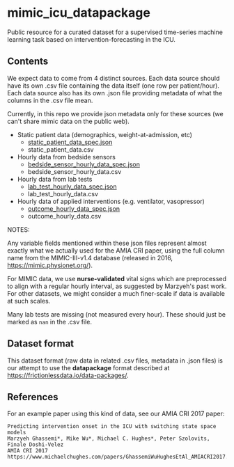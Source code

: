 # mimic_icu_datapackage

Public resource for a curated dataset for a supervised time-series machine learning task based on intervention-forecasting in the ICU.

## Contents

We expect data to come from 4 distinct sources. Each data source should have its own .csv file containing the data itself (one row per patient/hour). Each data source also has its own .json file providing metadata of what the columns in the .csv file mean.

Currently, in this repo we provide json metadata only for these sources (we can't share mimic data on the public web).

* Static patient data (demographics, weight-at-admission, etc)
    * [static_patient_data_spec.json](static_patient_data_spec.json)
    * static_patient_data.csv
* Hourly data from bedside sensors
    * [bedside_sensor_hourly_data_spec.json](bedside_sensor_hourly_data_spec.json)
    * bedside_sensor_hourly_data.csv
* Hourly data from lab tests
    * [lab_test_hourly_data_spec.json](lab_test_hourly_data_spec.json)
    * lab_test_hourly_data.csv
* Hourly data of applied interventions (e.g. ventilator, vasopressor)
    * [outcome_hourly_data_spec.json](outcome_hourly_data_spec.json)
    * outcome_hourly_data.csv

NOTES:

Any variable fields mentioned within these json files represent almost exactly what we actually used for the AMIA CRI paper, using the full column name from the MIMIC-III-v1.4 database (released in 2016, https://mimic.physionet.org/).

For MIMIC data, we use **nurse-validated** vital signs which are preprocessed to align with a regular hourly interval, as suggested by Marzyeh's past work. For other datasets, we might consider a much finer-scale if data is available at such scales.

Many lab tests are missing (not measured every hour). These should just be marked as `nan` in the .csv file.

## Dataset format

This dataset format (raw data in related .csv files, metadata in .json files) is our attempt to use the **datapackage** format described at https://frictionlessdata.io/data-packages/.

## References

For an example paper using this kind of data, see our AMIA CRI 2017 paper:

```
Predicting intervention onset in the ICU with switching state space models
Marzyeh Ghassemi*, Mike Wu*, Michael C. Hughes*, Peter Szolovits, Finale Doshi-Velez
AMIA CRI 2017
https://www.michaelchughes.com/papers/GhassemiWuHughesEtAl_AMIACRI2017.pdf
```



